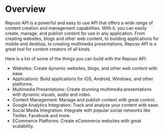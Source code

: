 # Overview

Repuso API is a powerful and easy to use API that offers a wide range of content creation and management capabilities. With it, you can easily create, manage, and publish content for use in any application. From creating websites, blogs and other web content, to building applications for mobile and desktop, to creating multimedia presentations, Repuso API is a great tool for content creators of all kinds.

Here is a list of some of the things you can build with the Repuso API:

- Websites: Create dynamic websites, blogs, and other web content with ease.
- Applications: Build applications for iOS, Android, Windows, and other platforms.
- Multimedia Presentations: Create stunning multimedia presentations with dynamic visuals, audio and video.
- Content Management: Manage and publish content with great control.
- Google Analytics Integration: Track and analyze your content with ease.
- Social Media Integration: Integrate with popular social networks like Twitter, Facebook and more.
- ECommerce Platforms: Create eCommerce websites with great scalability.
